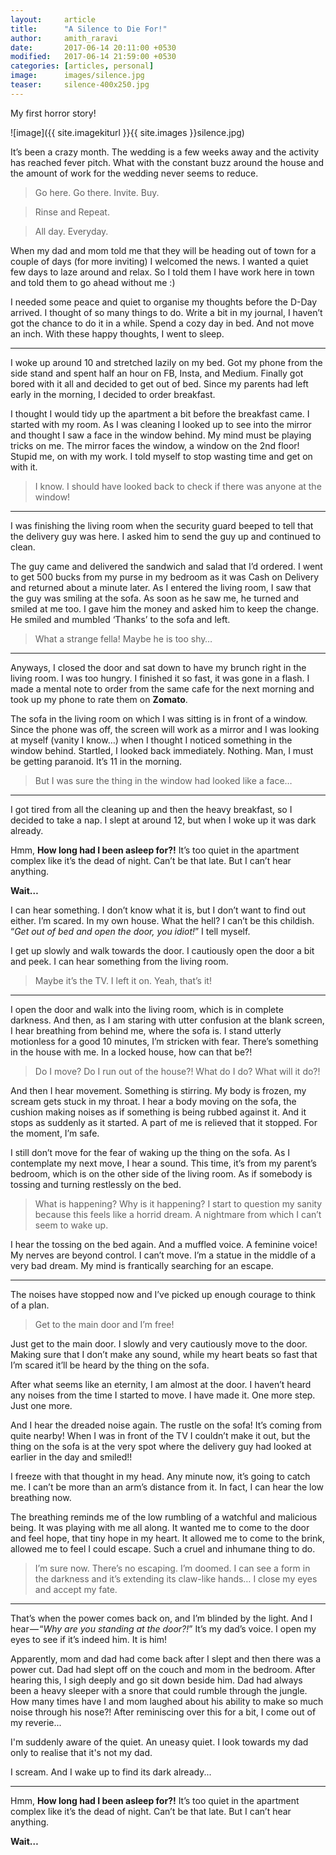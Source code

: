 ```yaml
---
layout:     article
title:      "A Silence to Die For!"
author:     amith_raravi
date:       2017-06-14 20:11:00 +0530
modified:   2017-06-14 21:59:00 +0530
categories: [articles, personal]
image:      images/silence.jpg
teaser:     silence-400x250.jpg
---
```


My first horror story!

![image]({{ site.imagekiturl }}{{ site.images }}silence.jpg)

It’s been a crazy month. The wedding is a few weeks away and the activity has reached fever pitch. What with the constant buzz around the house and the amount of work for the wedding never seems to reduce.

>Go here. Go there. Invite. Buy.

>Rinse and Repeat.

>All day. Everyday.

When my dad and mom told me that they will be heading out of town for a couple of days (for more inviting) I welcomed the news. I wanted a quiet few days to laze around and relax. So I told them I have work here in town and told them to go ahead without me :)

I needed some peace and quiet to organise my thoughts before the D-Day arrived. I thought of so many things to do. Write a bit in my journal, I haven’t got the chance to do it in a while. Spend a cozy day in bed. And not move an inch. With these happy thoughts, I went to sleep.

---

I woke up around 10 and stretched lazily on my bed. Got my phone from the side stand and spent half an hour on FB, Insta, and Medium. Finally got bored with it all and decided to get out of bed. Since my parents had left early in the morning, I decided to order breakfast.

I thought I would tidy up the apartment a bit before the breakfast came. I started with my room. As I was cleaning I looked up to see into the mirror and thought I saw a face in the window behind. My mind must be playing tricks on me. The mirror faces the window, a window on the 2nd floor! Stupid me, on with my work. I told myself to stop wasting time and get on with it.

>I know. I should have looked back to check if there was anyone at the window!

---

I was finishing the living room when the security guard beeped to tell that the delivery guy was here. I asked him to send the guy up and continued to clean.

The guy came and delivered the sandwich and salad that I’d ordered. I went to get 500 bucks from my purse in my bedroom as it was Cash on Delivery and returned about a minute later. As I entered the living room, I saw that the guy was smiling at the sofa. As soon as he saw me, he turned and smiled at me too. I gave him the money and asked him to keep the change. He smiled and mumbled ‘Thanks’ to the sofa and left.

>What a strange fella! Maybe he is too shy…

---

Anyways, I closed the door and sat down to have my brunch right in the living room. I was too hungry. I finished it so fast, it was gone in a flash. I made a mental note to order from the same cafe for the next morning and took up my phone to rate them on **Zomato**.

The sofa in the living room on which I was sitting is in front of a window. Since the phone was off, the screen will work as a mirror and I was looking at myself (vanity I know…) when I thought I noticed something in the window behind. Startled, I looked back immediately. Nothing. Man, I must be getting paranoid. It’s 11 in the morning.

>But I was sure the thing in the window had looked like a face…

---

I got tired from all the cleaning up and then the heavy breakfast, so I decided to take a nap. I slept at around 12, but when I woke up it was dark already.

Hmm, **How long had I been asleep for?!** It’s too quiet in the apartment complex like it’s the dead of night. Can’t be that late. But I can’t hear anything.

**Wait…**

I can hear something. I don’t know what it is, but I don’t want to find out either. I’m scared. In my own house. What the hell? I can’t be this childish. “*Get out of bed and open the door, you idiot!*” I tell myself.

I get up slowly and walk towards the door. I cautiously open the door a bit and peek. I can hear something from the living room.

>Maybe it’s the TV. I left it on. Yeah, that’s it!

---

I open the door and walk into the living room, which is in complete darkness. And then, as I am staring with utter confusion at the blank screen, I hear breathing from behind me, where the sofa is. I stand utterly motionless for a good 10 minutes, I’m stricken with fear. There’s something in the house with me. In a locked house, how can that be?!

>Do I move? Do I run out of the house?! What do I do? What will it do?!

And then I hear movement. Something is stirring. My body is frozen, my scream gets stuck in my throat. I hear a body moving on the sofa, the cushion making noises as if something is being rubbed against it. And it stops as suddenly as it started. A part of me is relieved that it stopped. For the moment, I’m safe.

I still don’t move for the fear of waking up the thing on the sofa. As I contemplate my next move, I hear a sound. This time, it’s from my parent’s bedroom, which is on the other side of the living room. As if somebody is tossing and turning restlessly on the bed.

>What is happening? Why is it happening? I start to question my sanity because this feels like a horrid dream. A nightmare from which I can’t seem to wake up.

I hear the tossing on the bed again. And a muffled voice. A feminine voice! My nerves are beyond control. I can’t move. I’m a statue in the middle of a very bad dream. My mind is frantically searching for an escape.

---

The noises have stopped now and I’ve picked up enough courage to think of a plan.

>Get to the main door and I’m free!

Just get to the main door. I slowly and very cautiously move to the door. Making sure that I don’t make any sound, while my heart beats so fast that I’m scared it’ll be heard by the thing on the sofa.

After what seems like an eternity, I am almost at the door. I haven’t heard any noises from the time I started to move. I have made it. One more step. Just one more.

And I hear the dreaded noise again. The rustle on the sofa! It’s coming from quite nearby! When I was in front of the TV I couldn’t make it out, but the thing on the sofa is at the very spot where the delivery guy had looked at earlier in the day and smiled!!

I freeze with that thought in my head. Any minute now, it’s going to catch me. I can’t be more than an arm’s distance from it. In fact, I can hear the low breathing now.

The breathing reminds me of the low rumbling of a watchful and malicious being. It was playing with me all along. It wanted me to come to the door and feel hope, that tiny hope in my heart. It allowed me to come to the brink, allowed me to feel I could escape. Such a cruel and inhumane thing to do.

>I’m sure now. There’s no escaping. I’m doomed. I can see a form in the darkness and it’s extending its claw-like hands… I close my eyes and accept my fate.

---

That’s when the power comes back on, and I’m blinded by the light. And I hear — “*Why are you standing at the door?!*” It’s my dad’s voice. I open my eyes to see if it’s indeed him. It is him!

Apparently, mom and dad had come back after I slept and then there was a power cut. Dad had slept off on the couch and mom in the bedroom. After hearing this, I sigh deeply and go sit down beside him. Dad had always been a heavy sleeper with a snore that could rumble through the jungle. How many times have I and mom laughed about his ability to make so much noise through his nose?! After reminiscing over this for a bit, I come out of my reverie...

I'm suddenly aware of the quiet. An uneasy quiet. I look towards my dad only to realise that it's not my dad.

I scream. And I wake up to find its dark already...

---

Hmm, **How long had I been asleep for?!** It’s too quiet in the apartment complex like it’s the dead of night. Can’t be that late. But I can’t hear anything.

**Wait…**

